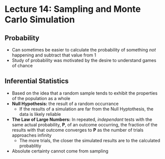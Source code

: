 # Lecture 14: Sampling and Monte Carlo Simulation

## Probability
* Can sometimes be easier to calculate the probability of something _not_ happening and subtract that value from 1
* Study of probability was motivated by the desire to understand games of chance

## Inferential Statistics
* Based on the idea that a random sample tends to exhibit the properties of the population as a whole
* **Null Hypothesis:** the result of a random occurrance
    * If the results of a simulation are far from the Null Hyptothesis, the data is likely reliable
* **The Law of Large Numbers:** In repeated, _independant_ tests with the same actual probability, **P**, of an outcome occurring, the fraction of the results with that outcome converges to **P** as the number of trials approaches infinity
    * The more trials, the closer the simulated results are to the calculated probablitiy
* Absolute certainty cannot come from sampling
